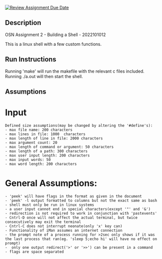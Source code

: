[![Review Assignment Due Date](https://classroom.github.com/assets/deadline-readme-button-24ddc0f5d75046c5622901739e7c5dd533143b0c8e959d652212380cedb1ea36.svg)](https://classroom.github.com/a/76mHqLr5)
## Description
OSN Assignment 2 - Building a Shell - 2022101012

This is a linux shell with a few custom functions.

## Run Instructions
Running 'make' will run the makefile with the relevant c files included. Running ./a.out will then start the shell.

## Assumptions

# Input
    Defined size assumptions(may be changed by altering the '#define's):
    - max file name: 200 characters
    - max lines in file: 1000  characters
    - max length of line in file: 2000 characters
    - max argument count: 20 
    - max length of command or argument: 50 characters
    - max length of a path: 300 characters
    - max user input length: 200 characters
    - max input words: 50
    - max word length: 200 characters

# General Assumptions:
    - 'peek' will have flags in the format as given in the document
    - 'peek' -l output formatted to columns but not the exact same as bash
    - shell must only be run in linux systems
    - a user input cannot end in special characters(except '"' and '&')
    - redirection is not required to work in conjunction with 'pastevents'
    - Cntrl-D once will not affect the actual terminal, but twice consecutively may exit the terminal
    - Cntrl-C does not interrupt neonate(only 'x' key can)
    - Functionality of iMan assumes an internet connection
    - the prompt note of a process running for >2sec only shows if it was the last process that ran(eg. 'sleep 5;echo hi' will have no effect on prompt)
    -  only one output redirect('>' or '>>') can be present in a command
    - flags are space separated
